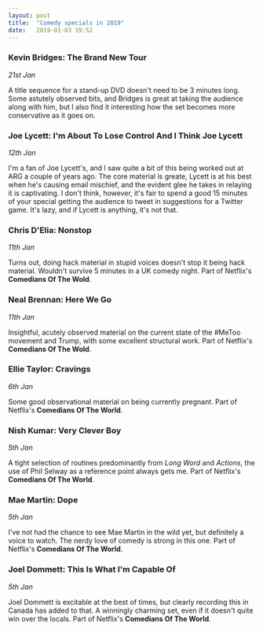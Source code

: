 ```yaml
---
layout: post
title:  "Comedy specials in 2019"
date:   2019-01-03 19:52
---
```


### Kevin Bridges: The Brand New Tour
*21st Jan*

A title sequence for a stand-up DVD doesn't need to be 3 minutes long. Some astutely observed bits, and Bridges is great at taking the audience along with him, but I also find it interesting how the set becomes more conservative as it goes on.

### Joe Lycett: I'm About To Lose Control And I Think Joe Lycett
*12th Jan*

I'm a fan of Joe Lycett's, and I saw quite a bit of this being worked out at ARG a couple of years ago. The core material is greate, Lycett is at his best when he's causing email mischief, and the evident glee he takes in relaying it is captivating. I don't think, however, it's fair to spend a good 15 minutes of your special getting the audience to tweet in suggestions for a Twitter game. It's lazy, and if Lycett is anything, it's not that. 

### Chris D'Elia: Nonstop
*11th Jan*

Turns out, doing hack material in stupid voices doesn't stop it being hack material. Wouldn't survive 5 minutes in a UK comedy night. Part of Netflix's **Comedians Of The Wold**.

### Neal Brennan: Here We Go
*11th Jan*

Insightful, acutely observed material on the current state of the #MeToo movement and Trump, with some excellent structural work. Part of Netflix's **Comedians Of The Wold**.

### Ellie Taylor: Cravings
*6th Jan*

Some good observational material on being currently pregnant. Part of Netflix's **Comedians Of The World**.

### Nish Kumar: Very Clever Boy
*5th Jan*

A tight selection of routines predominantly from *Long Word* and *Actions*, the use of Phil Selway as a reference point always gets me. Part of Netflix's **Comedians Of The World**.


### Mae Martin: Dope
*5th Jan*

I've not had the chance to see Mae Martin in the wild yet, but definitely a voice to watch. The nerdy love of comedy is strong in this one. Part of Netflix's **Comedians Of The World**.

### Joel Dommett: This Is What I'm Capable Of
*5th Jan*

Joel Dommett is excitable at the best of times, but clearly recording this in Canada has added to that. A winningly charming set, even if it doesn't quite win over the locals. Part of Netflix's **Comedians Of The World**.

